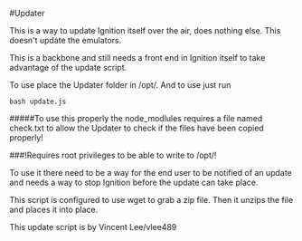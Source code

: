 #Updater

This is a way to update Ignition itself over the air, does nothing else. This doesn't update the emulators.

This is a backbone and still needs a front end in Ignition itself to take advantage of the update script.

To use place the Updater folder in /opt/. And to use just run

    bash update.js

#####To use this properly the node_modlules requires a file named check.txt to allow the Updater to check if the files have been copied properly!

###!Requires root privileges to be able to write to /opt/!

To use it there need to be a way for the end user to be notified of an update and needs a way to stop Ignition before the update can take place.

This script is configured to use wget to grab a zip file. Then it unzips the file and places it into place.

This update script is by Vincent Lee/vlee489  
